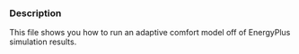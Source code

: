 ### Description 
This file shows you how to run an adaptive comfort model off of EnergyPlus simulation results.

